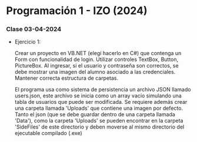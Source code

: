 # Programación 1 - IZO (2024)

### Clase 03-04-2024

-   Ejercicio 1:

    Crear un proyecto en VB.NET (elegí hacerlo en C#) que contenga un Form con funcionalidad de login. Utilizar
    controles TextBox, Button, PictureBox. Al ingresar, si el usuario y contraseña son correctos, se debe mostrar una
    imagen del alumno asociado a las credenciales. Mantener correcta estructura de carpetas.

    El programa usa como sistema de persistencia un archivo JSON llamado users.json, este archivo se inicia como un
    array vacío simulando una tabla de usuarios que puede ser modificada. Se requiere además crear una carpeta llamada
    'Uploads' que contiene una imagen por defecto. Tanto el json (que se debe guardar dentro de una carpeta llamada
    'Data'), como la carpeta 'Uploads' se pueden encontrar en la carpeta 'SideFiles' de este directorio y deben moverse
    al mismo directorio del ejecutable compilado (.exe)
